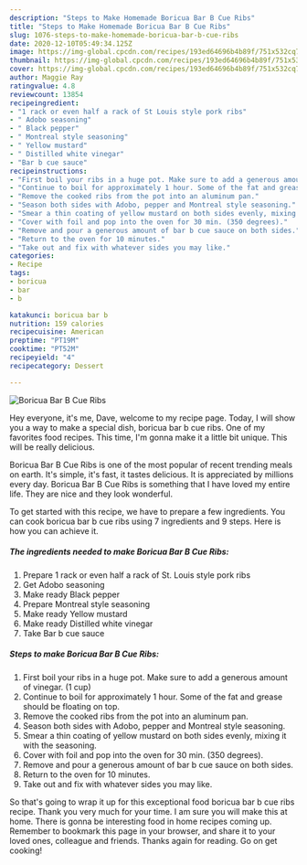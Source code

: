 ```yaml
---
description: "Steps to Make Homemade Boricua Bar B Cue Ribs"
title: "Steps to Make Homemade Boricua Bar B Cue Ribs"
slug: 1076-steps-to-make-homemade-boricua-bar-b-cue-ribs
date: 2020-12-10T05:49:34.125Z
image: https://img-global.cpcdn.com/recipes/193ed64696b4b89f/751x532cq70/boricua-bar-b-cue-ribs-recipe-main-photo.jpg
thumbnail: https://img-global.cpcdn.com/recipes/193ed64696b4b89f/751x532cq70/boricua-bar-b-cue-ribs-recipe-main-photo.jpg
cover: https://img-global.cpcdn.com/recipes/193ed64696b4b89f/751x532cq70/boricua-bar-b-cue-ribs-recipe-main-photo.jpg
author: Maggie Ray
ratingvalue: 4.8
reviewcount: 13854
recipeingredient:
- "1 rack or even half a rack of St Louis style pork ribs"
- " Adobo seasoning"
- " Black pepper"
- " Montreal style seasoning"
- " Yellow mustard"
- " Distilled white vinegar"
- "Bar b cue sauce"
recipeinstructions:
- "First boil your ribs in a huge pot. Make sure to add a generous amount of vinegar. (1 cup)"
- "Continue to boil for approximately 1 hour. Some of the fat and grease should be floating on top."
- "Remove the cooked ribs from the pot into an aluminum pan."
- "Season both sides with Adobo, pepper and Montreal style seasoning."
- "Smear a thin coating of yellow mustard on both sides evenly, mixing it with the seasoning."
- "Cover with foil and pop into the oven for 30 min. (350 degrees)."
- "Remove and pour a generous amount of bar b cue sauce on both sides."
- "Return to the oven for 10 minutes."
- "Take out and fix with whatever sides you may like."
categories:
- Recipe
tags:
- boricua
- bar
- b

katakunci: boricua bar b 
nutrition: 159 calories
recipecuisine: American
preptime: "PT19M"
cooktime: "PT52M"
recipeyield: "4"
recipecategory: Dessert

---
```



![Boricua Bar B Cue Ribs](https://img-global.cpcdn.com/recipes/193ed64696b4b89f/751x532cq70/boricua-bar-b-cue-ribs-recipe-main-photo.jpg)

Hey everyone, it's me, Dave, welcome to my recipe page. Today, I will show you a way to make a special dish, boricua bar b cue ribs. One of my favorites food recipes. This time, I'm gonna make it a little bit unique. This will be really delicious.

Boricua Bar B Cue Ribs is one of the most popular of recent trending meals on earth. It's simple, it's fast, it tastes delicious. It is appreciated by millions every day. Boricua Bar B Cue Ribs is something that I have loved my entire life. They are nice and they look wonderful.




To get started with this recipe, we have to prepare a few ingredients. You can cook boricua bar b cue ribs using 7 ingredients and 9 steps. Here is how you can achieve it.

<!--inarticleads1-->

##### The ingredients needed to make Boricua Bar B Cue Ribs:

1. Prepare 1 rack or even half a rack of St. Louis style pork ribs
1. Get  Adobo seasoning
1. Make ready  Black pepper
1. Prepare  Montreal style seasoning
1. Make ready  Yellow mustard
1. Make ready  Distilled white vinegar
1. Take Bar b cue sauce




<!--inarticleads2-->

##### Steps to make Boricua Bar B Cue Ribs:

1. First boil your ribs in a huge pot. Make sure to add a generous amount of vinegar. (1 cup)
1. Continue to boil for approximately 1 hour. Some of the fat and grease should be floating on top.
1. Remove the cooked ribs from the pot into an aluminum pan.
1. Season both sides with Adobo, pepper and Montreal style seasoning.
1. Smear a thin coating of yellow mustard on both sides evenly, mixing it with the seasoning.
1. Cover with foil and pop into the oven for 30 min. (350 degrees).
1. Remove and pour a generous amount of bar b cue sauce on both sides.
1. Return to the oven for 10 minutes.
1. Take out and fix with whatever sides you may like.




So that's going to wrap it up for this exceptional food boricua bar b cue ribs recipe. Thank you very much for your time. I am sure you will make this at home. There is gonna be interesting food in home recipes coming up. Remember to bookmark this page in your browser, and share it to your loved ones, colleague and friends. Thanks again for reading. Go on get cooking!
